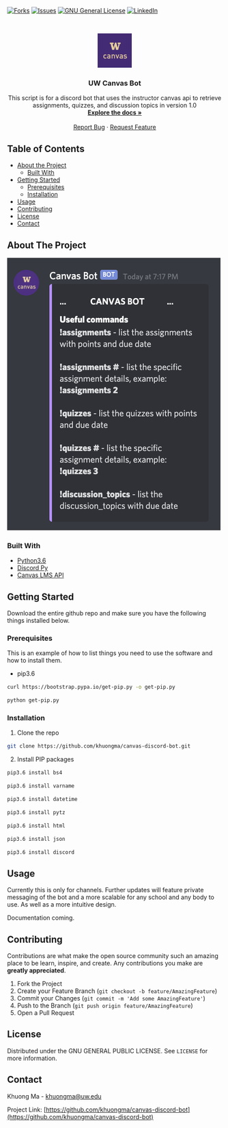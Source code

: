 <!-- PROJECT SHIELDS -->
<!--
*** I'm using markdown "reference style" links for readability.
*** Reference links are enclosed in brackets [ ] instead of parentheses ( ).
*** See the bottom of this document for the declaration of the reference variables
*** for contributors-url, forks-url, etc. This is an optional, concise syntax you may use.
*** https://www.markdownguide.org/basic-syntax/#reference-style-links
-->
[![Forks][forks-shield]][forks-url]
[![Issues][issues-shield]][issues-url]
[![GNU General License][license-shield]][license-url]
[![LinkedIn][linkedin-shield]][linkedin-url]


<!-- PROJECT ICON -->
<br />
<p align="center">
  <a href="https://github.com/
           /canvas-discord-bot">
    <img src="images/icon.png" alt="ICON" width="80" height="80">
  </a>

  <h3 align="center">UW Canvas Bot</h3>
  <p align="center">
    This script is for a discord bot that uses the instructor canvas api to retrieve assignments, quizzes, and discussion topics in version 1.0
    <br />
    <a href="https://github.com/khuongma/canvas-discord-bot"><strong>Explore the docs »</strong></a>
    <br />
    <br />
    <a href="https://github.com/khuongma/canvas-discord-bot/issues">Report Bug</a>
    ·
    <a href="https://github.com/khuongma/canvas-discord-bot/issues">Request Feature</a>
  </p>
</p>



<!-- TABLE OF CONTENTS -->
## Table of Contents

* [About the Project](#about-the-project)
  * [Built With](#built-with)
* [Getting Started](#getting-started)
  * [Prerequisites](#prerequisites)
  * [Installation](#installation)
* [Usage](#usage)
* [Contributing](#contributing)
* [License](#license)
* [Contact](#contact)



<!-- ABOUT THE PROJECT -->
## About The Project

[![Product Name Screen Shot][product-screenshot]](https://example.com)


### Built With

* [Python3.6](https://www.python.org/downloads/release/python-360/)
* [Discord Py](https://discordpy.readthedocs.io/en/latest/api.html)
* [Canvas LMS API](https://canvas.instructure.com/doc/api/)



<!-- GETTING STARTED -->
## Getting Started

Download the entire github repo and make sure you have the following things installed below.

### Prerequisites

This is an example of how to list things you need to use the software and how to install them.
* pip3.6
```sh
curl https://bootstrap.pypa.io/get-pip.py -o get-pip.py
```
```sh
python get-pip.py
```
### Installation

1. Clone the repo
```sh
git clone https://github.com/khuongma/canvas-discord-bot.git
```
2. Install PIP packages
```sh
pip3.6 install bs4
```
```sh
pip3.6 install varname
```
```sh
pip3.6 install datetime
```
```sh
pip3.6 install pytz
```
```sh
pip3.6 install html
```
```sh
pip3.6 install json
```
```sh
pip3.6 install discord
```



<!-- USAGE EXAMPLES -->
## Usage

Currently this is only for channels. Further updates will feature private messaging of the bot and a more scalable for any school and any body to use. As well as a more intuitive design.

Documentation coming.



<!-- CONTRIBUTING -->
## Contributing

Contributions are what make the open source community such an amazing place to be learn, inspire, and create. Any contributions you make are **greatly appreciated**.

1. Fork the Project
2. Create your Feature Branch (`git checkout -b feature/AmazingFeature`)
3. Commit your Changes (`git commit -m 'Add some AmazingFeature'`)
4. Push to the Branch (`git push origin feature/AmazingFeature`)
5. Open a Pull Request



<!-- LICENSE -->
## License

Distributed under the GNU GENERAL PUBLIC LICENSE. See `LICENSE` for more information.



<!-- CONTACT -->
## Contact

Khuong Ma - khuongma@uw.edu

Project Link: [https://github.com/khuongma/canvas-discord-bot](https://github.com/khuongma/canvas-discord-bot)



<!-- MARKDOWN LINKS & IMAGES -->
<!-- https://www.markdownguide.org/basic-syntax/#reference-style-links -->
[contributors-shield]: https://img.shields.io/github/contributors/khuongma/repo.svg?style=flat-square
[contributors-url]: https://github.com/khuongma/canvas-discord-bot/graphs/contributors
[forks-shield]: https://img.shields.io/github/forks/khuongma/repo.svg?style=flat-square
[forks-url]: https://github.com/khuongma/canvas-discord-bot/network/members
[stars-shield]: https://img.shields.io/github/stars/khuongma/repo.svg?style=flat-square
[stars-url]: https://github.com/khuongma/canvas-discord-bot/stargazers
[issues-shield]: https://img.shields.io/github/issues/khuongma/repo.svg?style=flat-square
[issues-url]: https://github.com/khuongma/canvas-discord-bot/issues
[license-shield]: https://img.shields.io/github/license/khuongma/canvas-discord-bot.svg?style=flat-square
[license-url]: https://github.com/khuongma/canvas-discord-bot/blob/master/LICENSE.txt
[linkedin-shield]: https://img.shields.io/badge/-LinkedIn-black.svg?style=flat-square&logo=linkedin&colorB=555
[linkedin-url]: https://linkedin.com/in/khuongma
[product-screenshot]: images/screenshot.png
